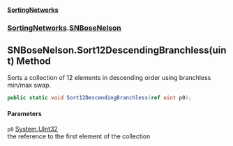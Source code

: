 #### [SortingNetworks](./index.md 'index')
### [SortingNetworks](./SortingNetworks.md 'SortingNetworks').[SNBoseNelson](./SortingNetworks-SNBoseNelson.md 'SortingNetworks.SNBoseNelson')
## SNBoseNelson.Sort12DescendingBranchless(uint) Method
Sorts a collection of 12 elements in descending order using branchless min/max swap.  
```csharp
public static void Sort12DescendingBranchless(ref uint p0);
```
#### Parameters
<a name='SortingNetworks-SNBoseNelson-Sort12DescendingBranchless(uint)-p0'></a>
`p0` [System.UInt32](https://docs.microsoft.com/en-us/dotnet/api/System.UInt32 'System.UInt32')  
the reference to the first element of the collection  
  
